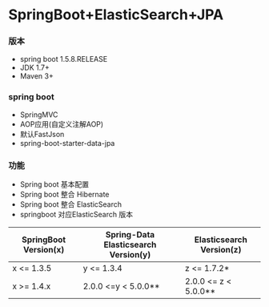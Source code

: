 # SpringBoot+ElasticSearch+JPA

### 版本
  + spring boot 				 1.5.8.RELEASE
  + JDK 					     1.7+
  + Maven						 3+ 
### spring boot 
   + SpringMVC
   + AOP应用(自定义注解AOP)
   + 默认FastJson
   + spring-boot-starter-data-jpa
   
   
### 功能
- Spring boot 基本配置
- Spring boot 整合 Hibernate
- Spring boot 整合 ElasticSearch
- springboot 对应ElasticSearch 版本

SpringBoot Version(x) | Spring-Data Elasticsearch Version(y) | Elasticsearch Version(z)
-|-|-
x <= 1.3.5 | y <= 1.3.4 | z <= 1.7.2*
x >= 1.4.x | 2.0.0 <=y < 5.0.0** | 2.0.0 <= z < 5.0.0**


 
